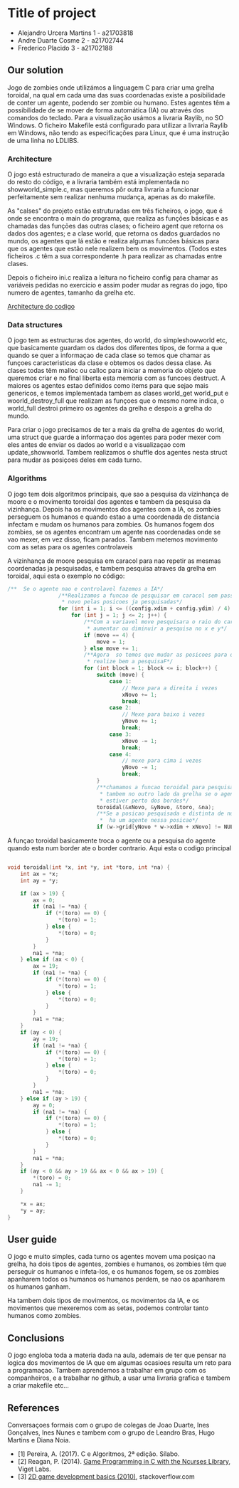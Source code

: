 ﻿# Title of project

* Alejandro Urcera Martins 1 - a21703818
* Andre Duarte Cosme  2 - a21702744
* Frederico Placido 3 - a21702188

## Our solution

Jogo de zombies onde utilizámos a linguagem C para criar uma grelha toroidal, na qual em cada uma das suas coordenadas existe a posibilidade de conter um agente, podendo ser zombie ou humano. Estes agentes têm a possibilidade de se mover de forma automática (IA) ou através dos comandos do teclado. 
Para a visualização usámos a livraria Raylib, no SO Windows.
O ficheiro Makefile está configurado para utilizar a livraria Raylib em Windows, não tendo as especificações para Linux, que é uma instrução de uma linha no LDLIBS. 


### Architecture

O jogo está estructurado de maneira a que a visualização esteja separada do resto do código, e a livraria também está implementada no showworld_simple.c, mas queremos pôr outra livraria a funcionar perfeitamente sem realizar nenhuma mudança, apenas as do makefile.

As "calses" do projeto estão estruturadas em três ficheiros, o jogo, que é onde se encontra o main do programa, que realiza as funções básicas e as chamadas das funções das outras clases; o ficheiro agent que retorna os dados dos agentes; e a clase world, que retorna os dados guardados no mundo, os agentes que lá estão e realiza algumas funcões básicas para que os agentes que estão nele realizem bem os movimentos. (Todos estes ficheiros .c têm a sua correspondente .h para realizar as chamadas entre clases.

Depois o ficheiro ini.c realiza a  leitura no ficheiro config para chamar as variáveis pedidas no exercicio e assim poder mudar as regras do jogo, tipo numero de agentes, tamanho da grelha etc.

[Architecture do codigo](JOGO.svg)

### Data structures

O jogo tem as estructuras dos agentes, do world, do simpleshowworld etc, que basicamente guardam os dados dos diferentes tipos, de forma a que quando se quer a informaçao de cada clase so temos que chamar as funçoes caracteristicas da clase e obtemos os dados dessa clase. 
As clases todas têm malloc ou calloc para iniciar a memoria do objeto que queremos criar e no final liberta esta memoria com as funcoes destruct. A maiores os agentes estao definidos como items para que sejao mais genericos, e temos implementada tambem as clases world_get world_put e woorld_destroy_full que realizam as funçoes que o mesmo nome indica, o world_full destroi primeiro os agentes da grelha e despois a grelha do mundo.

Para criar o jogo precisamos de ter a mais da grelha de agentes do world, uma struct que guarde a informaçao dos agentes para poder mexer com eles antes de enviar os dados ao world e a visualizaçao com update_showworld. Tambem realizamos o shuffle dos agentes nesta struct para mudar as posiçoes deles em cada turno.

### Algorithms

O jogo tem dois algoritmos principais, que sao a pesquisa da vizinhança de moore e o movimento toroidal dos agentes e tambem da pesquisa da vizinhança. Depois ha os movimentos dos agentes com a IA, os zombies perseguem os humanos e quando estao a uma  coordenada de distancia infectam e mudam os humanos para zombies. Os humanos fogem dos zombies, se os agentes encontram um agente nas coordenadas onde se vao mexer, em vez disso, ficam parados.
Tambem metemos movimento com as setas para os agentes controlaveis

A vizinhança de moore pesquisa em caracol para nao repetir as mesmas coordenadas ja pesquisadas, e tambem pesquisa atraves da grelha em toroidal, aqui esta o exemplo no código:

```c
/**  Se o agente nao e controlavel fazemos a IA*/
                /**Realizamos a funcao de pesquisar em caracol sem passar de 
                 * novo pelas posicoes ja pesquisadas*/
                for (int i = 1; i <= ((config.xdim + config.ydim) / 4); i++) {
                    for (int j = 1; j <= 2; j++) {
                        /**Com a variavel move pesquisara o raio do caracol para 
                         * aumentar ou diminuir a pesquisa no x e y*/
                        if (move == 4) {
                            move = 1;
                        } else move += 1;
                        /**Agora  so temos que mudar as posicoes para que 
                         * realize bem a pesquisaF*/
                        for (int block = 1; block <= i; block++) {
                            switch (move) {
                                case 1:
                                    // Mexe para a direita i vezes
                                    xNovo += 1;
                                    break;
                                case 2:
                                    // Mexe para baixo i vezes
                                    yNovo += 1;
                                    break;
                                case 3:
                                    xNovo -= 1;
                                    break;
                                case 4:
                                    // mexe para cima i vezes
                                    yNovo -= 1;
                                    break;
                            }
                            /**chamamos a funcao toroidal para pesquisar 
                             * tambem no outro lado da grelha se o agente
                             * estiver perto dos bordes*/
                            toroidal(&xNovo, &yNovo, &toro, &na);
                            /**Se a posicao pesquisada e distinta de null e que
                             *  ha um agente nessa posicao*/
                            if (w->grid[yNovo * w->xdim + xNovo] != NULL) {

```

A funçao toroidal basicamente troca o agente ou a pesquisa do agente quando esta num border ate o border contrario. Aqui esta o codigo principal
```c

void toroidal(int *x, int *y, int *toro, int *na) {
    int ax = *x;
    int ay = *y;

    if (ax > 19) {
        ax = 0;
        if (na1 != *na) {
            if (*(toro) == 0) {
                *(toro) = 1;
            } else {
                *(toro) = 0;
            }
        }
        na1 = *na;
    } else if (ax < 0) {
        ax = 19;
        if (na1 != *na) {
            if (*(toro) == 0) {
                *(toro) = 1;
            } else {
                *(toro) = 0;
            }
        }
        na1 = *na;
    }
    if (ay < 0) {
        ay = 19;
        if (na1 != *na) {
            if (*(toro) == 0) {
                *(toro) = 1;
            } else {
                *(toro) = 0;
            }
        }
        na1 = *na;
    } else if (ay > 19) {
        ay = 0;
        if (na1 != *na) {
            if (*(toro) == 0) {
                *(toro) = 1;
            } else {
                *(toro) = 0;
            }
        }
        na1 = *na;
    }
    if (ay < 0 && ay > 19 && ax < 0 && ax > 19) {
        *(toro) = 0;
        na1 -= 1;
    }

    *x = ax;
    *y = ay;
}

```

## User guide

O jogo e muito simples, cada turno os agentes movem uma posiçao na grelha, ha dois tipos de agentes, zombies e humanos, os zombies têm que perseguir os humanos e infeta-los, e os humanos fogem, se os zombies apanharem todos os humanos os humanos perdem, se nao os apanharem os humanos ganham.

Ha tambem dois tipos de movimentos, os movimentos da IA, e os movimentos que mexeremos com as setas, podemos controlar tanto humanos como zombies.

## Conclusions

O jogo engloba toda a materia dada na aula, ademais de ter que pensar na logica dos movimentos de IA que em algumas ocasioes resulta um reto para a programaçao. Tambem aprendemos a trabalhar em grupo com os companheiros, e a trabalhar no github, a usar uma livraria grafica e tambem a criar makefile etc... 

## References

Conversaçoes formais com o grupo de colegas de Joao Duarte, Ines Gonçalves, Ines Nunes e tambem com o grupo de Leandro Bras, Hugo Martins e Diana Noia.

* <a name="ref1">\[1\]</a> Pereira, A. (2017). C e Algoritmos, 2ª edição. Sílabo.
* <a name="ref2">\[2\]</a> Reagan, P. (2014). [Game Programming in C with the
Ncurses Library](https://www.viget.com/articles/game-programming-in-c-with-the-ncurses-library),
Viget Labs.
* <a name="ref3">\[3\]</a> [2D game development basics (2010)](https://stackoverflow.com/questions/3144399/2d-game-development-basics),
stackoverflow.com

